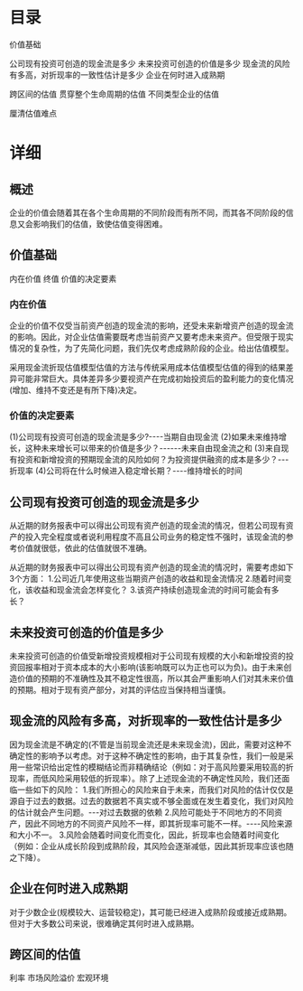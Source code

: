 # 目录
价值基础

公司现有投资可创造的现金流是多少
未来投资可创造的价值是多少
现金流的风险有多高，对折现率的一致性估计是多少
企业在何时进入成熟期

跨区间的估值
贯穿整个生命周期的估值
不同类型企业的估值

厘清估值难点

# 详细
## 概述
企业的价值会随着其在各个生命周期的不同阶段而有所不同，而其各不同阶段的信息又会影响我们的估值，致使估值变得困难。
## 价值基础
内在价值
终值
价值的决定要素

### 内在价值
企业的价值不仅受当前资产创造的现金流的影响，还受未来新增资产创造的现金流的影响。因此，对企业估值需要既考虑当前资产又要考虑未来资产。但受限于现实情况的复杂性，为了先简化问题，我们先仅考虑成熟阶段的企业。给出估值模型。

采用现金流折现估值模型估值的方法与传统采用成本估值模型估值的得到的结果差异可能非常巨大。具体差异多少要视资产在完成初始投资后的盈利能力的变化情况(增加、维持不变还是有所下降)决定。
### 价值的决定要素
(1)公司现有投资可创造的现金流是多少?----当期自由现金流
(2)如果未来维持增长，这种未来增长可以带来的价值是多少？------未来自由现金流之和
(3)来自现有投资和新增投资的预期现金流的风险如何？为投资提供融资的成本是多少？---折现率
(4)公司将在什么时候进入稳定增长期？----维持增长的时间

## 公司现有投资可创造的现金流是多少
从近期的财务报表中可以得出公司现有资产创造的现金流的情况，但若公司现有资产的投入完全程度或者说利用程度不高且公司业务的稳定性不强时，该现金流的参考价值就很低，依此的估值就很不准确。

从近期的财务报表中可以得出公司现有资产创造的现金流的情况时，需要考虑如下3个方面：
1.公司近几年使用这些当期资产创造的收益和现金流情况
2.随着时间变化，该收益和现金流会怎样变化？
3.该资产持续创造现金流的时间可能会有多长？

## 未来投资可创造的价值是多少
未来投资可创造的价值受新增投资规模相对于公司现有规模的大小和新增投资的投资回报率相对于资本成本的大小影响(该影响既可以为正也可以为负)。由于未来创造价值的预期的不准确性及其不稳定性很高，所以其会严重影响人们对其未来价值的预期。相对于现有资产部分，对其的评估应当保持相当谨慎。

## 现金流的风险有多高，对折现率的一致性估计是多少
因为现金流是不确定的(不管是当前现金流还是未来现金流)，因此，需要对这种不确定性的影响予以考虑。对于这种不确定性的影响，由于其复杂性，我们一般是采用一些常识给出定性的模糊结论而非精确结论（例如：对于高风险要采用较高的折现率，而低风险采用较低的折现率）。除了上述现金流的不确定性风险，我们还面临一些如下的风险：
1.我们所担心的风险来自于未来，而我们对风险的估计仅仅是源自于过去的数据。过去的数据若不真实或不够全面或在发生着变化，我们对风险的估计就会产生问题。---对过去数据的依赖
2.风险可能处于不同地方的不同资产，因此不同地方的不同资产风险不一样，即其折现率可能不一样。----风险来源和大小不一。
3.风险会随着时间变化而变化，因此，折现率也会随着时间变化（例如：企业从成长阶段到成熟阶段，其风险会逐渐减低，因此其折现率应该也随之下降）。

## 企业在何时进入成熟期
对于少数企业(规模较大、运营较稳定)，其可能已经进入成熟阶段或接近成熟期。但对于大多数公司来说，很难确定其何时进入成熟期。

## 跨区间的估值
利率
市场风险溢价
宏观环境

